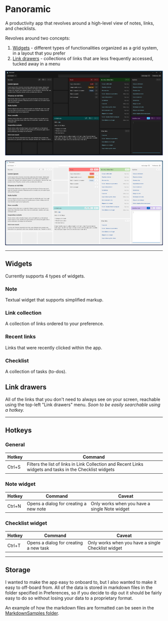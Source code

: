 # Panoramic

A productivity app that revolves around a high-level view of notes, links, and checklists.

Revolves around two concepts:

1. [Widgets](#widgets) - different types of functionalities organized as a grid system, in a layout that you prefer
2. [Link drawers](#link-drawers) - collections of links that are less frequently accessed, tucked away in a menu

![Preview (Dark)](design/preview-dark.webp)

![Preview (Light)](design/preview-light.webp)

---

## Widgets

Currently supports 4 types of widgets.

### Note

Textual widget that supports simplified markup. 

### Link collection

A collection of links ordered to your preference.

### Recent links

Links that were recently clicked within the app. 

### Checklist

A collection of tasks (to-dos).

## Link drawers

All of the links that you don't need to always see on your screen, reachable using the top-left "Link drawers" menu. *Soon to be easily searchable using a hotkey.*

---

## Hotkeys

### General

| Hotkey | Command |
|-|-|
| Ctrl+S | Filters the list of links in Link Collection and Recent Links widgets and tasks in the Checklist widgets |

### Note widget

| Hotkey | Command | Caveat |
|-|-|-|
| Ctrl+N | Opens a dialog for creating a new note | Only works when you have a single Note widget |

### Checklist widget

| Hotkey | Command | Caveat |
|-|-|-|
| Ctrl+T | Opens a dialog for creating a new task | Only works when you have a single Checklist widget |

---

## Storage

I wanted to make the app easy to onboard to, but I also wanted to make it easy to off-board from. All of the data is stored in markdown files in the folder specified in Preferences, so if you decide to dip out it should be fairly easy to do so without losing your data to a proprietary format.

An example of how the markdown files are formatted can be seen in the [MarkdownSamples folder](/test/Benchmarks/MarkdownSamples).
